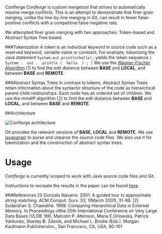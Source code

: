 Conflerge
*Conflerge* is custom mergetool that strives to automatically resolve merge conflicts. This is an attempt to demonstrate that finer grain merging, unlike the line-by-line merging in Git, can result in fewer false-positive conflicts with a competitive false-negative rate. 

We attempted finer grain merging with two approaches: Token-based and Abstract Syntax Tree based. 

###Tokenization
A token is an individual keyword in source code such as a reserved keyword, variable name or constant. For example, tokenizing the Java statement `System.out.println(hello);` yields the token sequence `[ System .  out .  println (  hello  ) ; ]` We use the [Wagner-Fischer Algorithm](https://en.wikipedia.org/wiki/Wagner%E2%80%93Fischer_algorithm) [1] to find the edit distance between **BASE** and **LOCAL**, and between **BASE** and **REMOTE**.

###Abstract Syntax Trees 
In contrast to tokens, Abstract Syntax Trees retain information about the syntactic structure of the code as hierarchical parent-child relationships. Each node has an ordered set of children. We use the mmdiff algorithm [2] to find the edit distance between **BASE** and **LOCAL**, and between **BASE** and **REMOTE**.


##Architecture

![*Conflerge* architecture](https://www.sharelatex.com/project/58b389deede31c212c54f52b/file/58c2142256270a1c0e9e74c2)

Git provides the relevant versions of **BASE**, **LOCAL** and **REMOTE**. We use [javaparser](https://github.com/javaparser/javaparser) to parse and unparse the source code files. We also use it for tokenization and the construction of abstract syntax trees. 

Usage
===================
*Conflerge* is currently scoped to work with Java source code files and Git. 


Instructions to recreate the results in the paper can be found [here](https://github.com/ishansaksena/Conflerge/tree/master/scripts). 

###References
[1] Gonzalo Navarro.  2001.  A guided tour to approximate string matching.  ACM Comput.  Surv.  33,  1(March 2001), 31-88.
[2] Sudarshan S. Chawathe.  1999.  Comparing Hierarchical Data in External Memory.  In Proceedings ofthe 25th International Conference on Very Large Data Bases (VLDB ’99), Malcolm P. Atkinson, Maria E.Orlowska, Patrick Valduriez, Stanley B. Zdonik, and Michael L. Brodie (Eds.). Morgan Kaufmann PublishersInc., San Francisco, CA, USA, 90-101
